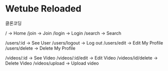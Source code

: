 # Wetube Reloaded

클론코딩 

/ -> Home
 /join -> Join
 /login -> Login
 /search -> Search

 /users/:id -> See User
 /users/logout -> Log out
 /users/edit -> Edit My Profile
 /users/delete -> Delete My Profile

 /videos/:id -> See Video
 /videos/:id/edit -> Edit Video
 /videos/id/delete -> Delete Video
 /videos/upload -> Upload video
 
